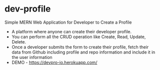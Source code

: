 # dev-profile
Simple MERN Web Application for Developer to Create a Profile
* A platform where anyone can create their developer profile.
* You can perform all the CRUD operation like Create, Read, Update, Delete.
* Once a developer submits the form to create their profile, fetch their data from Github including profile and repo information and include it in the user information
* DEMO - https://devpro-io.herokuapp.com/
